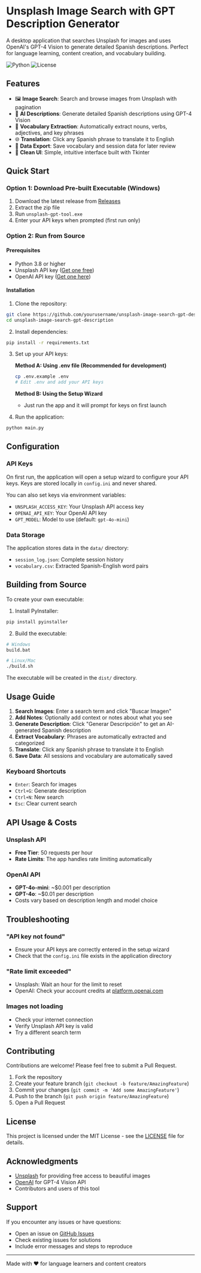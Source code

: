 # Unsplash Image Search with GPT Description Generator

A desktop application that searches Unsplash for images and uses OpenAI's GPT-4 Vision to generate detailed Spanish descriptions. Perfect for language learning, content creation, and vocabulary building.

![Python](https://img.shields.io/badge/python-3.8+-blue.svg)
![License](https://img.shields.io/badge/license-MIT-green.svg)

## Features

- 🖼️ **Image Search**: Search and browse images from Unsplash with pagination
- 🤖 **AI Descriptions**: Generate detailed Spanish descriptions using GPT-4 Vision
- 📝 **Vocabulary Extraction**: Automatically extract nouns, verbs, adjectives, and key phrases
- 🌐 **Translation**: Click any Spanish phrase to translate it to English
- 💾 **Data Export**: Save vocabulary and session data for later review
- 🎨 **Clean UI**: Simple, intuitive interface built with Tkinter

## Quick Start

### Option 1: Download Pre-built Executable (Windows)

1. Download the latest release from [Releases](../../releases)
2. Extract the zip file
3. Run `unsplash-gpt-tool.exe`
4. Enter your API keys when prompted (first run only)

### Option 2: Run from Source

#### Prerequisites
- Python 3.8 or higher
- Unsplash API key ([Get one free](https://unsplash.com/developers))
- OpenAI API key ([Get one here](https://platform.openai.com/api-keys))

#### Installation

1. Clone the repository:
```bash
git clone https://github.com/yourusername/unsplash-image-search-gpt-description.git
cd unsplash-image-search-gpt-description
```

2. Install dependencies:
```bash
pip install -r requirements.txt
```

3. Set up your API keys:

   **Method A: Using .env file (Recommended for development)**
   ```bash
   cp .env.example .env
   # Edit .env and add your API keys
   ```

   **Method B: Using the Setup Wizard**
   - Just run the app and it will prompt for keys on first launch

4. Run the application:
```bash
python main.py
```

## Configuration

### API Keys

On first run, the application will open a setup wizard to configure your API keys. Keys are stored locally in `config.ini` and never shared.

You can also set keys via environment variables:
- `UNSPLASH_ACCESS_KEY`: Your Unsplash API access key
- `OPENAI_API_KEY`: Your OpenAI API key
- `GPT_MODEL`: Model to use (default: `gpt-4o-mini`)

### Data Storage

The application stores data in the `data/` directory:
- `session_log.json`: Complete session history
- `vocabulary.csv`: Extracted Spanish-English word pairs

## Building from Source

To create your own executable:

1. Install PyInstaller:
```bash
pip install pyinstaller
```

2. Build the executable:
```bash
# Windows
build.bat

# Linux/Mac
./build.sh
```

The executable will be created in the `dist/` directory.

## Usage Guide

1. **Search Images**: Enter a search term and click "Buscar Imagen"
2. **Add Notes**: Optionally add context or notes about what you see
3. **Generate Description**: Click "Generar Descripción" to get an AI-generated Spanish description
4. **Extract Vocabulary**: Phrases are automatically extracted and categorized
5. **Translate**: Click any Spanish phrase to translate it to English
6. **Save Data**: All sessions and vocabulary are automatically saved

### Keyboard Shortcuts
- `Enter`: Search for images
- `Ctrl+G`: Generate description
- `Ctrl+N`: New search
- `Esc`: Clear current search

## API Usage & Costs

### Unsplash API
- **Free Tier**: 50 requests per hour
- **Rate Limits**: The app handles rate limiting automatically

### OpenAI API
- **GPT-4o-mini**: ~$0.001 per description
- **GPT-4o**: ~$0.01 per description
- Costs vary based on description length and model choice

## Troubleshooting

### "API key not found"
- Ensure your API keys are correctly entered in the setup wizard
- Check that the `config.ini` file exists in the application directory

### "Rate limit exceeded"
- Unsplash: Wait an hour for the limit to reset
- OpenAI: Check your account credits at [platform.openai.com](https://platform.openai.com)

### Images not loading
- Check your internet connection
- Verify Unsplash API key is valid
- Try a different search term

## Contributing

Contributions are welcome! Please feel free to submit a Pull Request.

1. Fork the repository
2. Create your feature branch (`git checkout -b feature/AmazingFeature`)
3. Commit your changes (`git commit -m 'Add some AmazingFeature'`)
4. Push to the branch (`git push origin feature/AmazingFeature`)
5. Open a Pull Request

## License

This project is licensed under the MIT License - see the [LICENSE](LICENSE) file for details.

## Acknowledgments

- [Unsplash](https://unsplash.com) for providing free access to beautiful images
- [OpenAI](https://openai.com) for GPT-4 Vision API
- Contributors and users of this tool

## Support

If you encounter any issues or have questions:
- Open an issue on [GitHub Issues](../../issues)
- Check existing issues for solutions
- Include error messages and steps to reproduce

---

Made with ❤️ for language learners and content creators